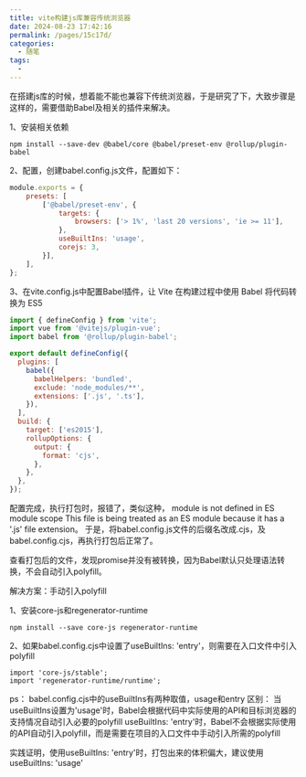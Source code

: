 ```yaml
---
title: vite构建js库兼容传统浏览器
date: 2024-08-23 17:42:16
permalink: /pages/15c17d/
categories:
  - 随笔
tags:
  - 
---
```

在搭建js库的时候，想着能不能也兼容下传统浏览器，于是研究了下，大致步骤是这样的，需要借助Babel及相关的插件来解决。

1、安装相关依赖
```
npm install --save-dev @babel/core @babel/preset-env @rollup/plugin-babel

```

2、配置，创建babel.config.js文件，配置如下：
```js
module.exports = {
    presets: [
        ['@babel/preset-env', {
            targets: {
                browsers: ['> 1%', 'last 20 versions', 'ie >= 11'],
            },
            useBuiltIns: 'usage',
            corejs: 3,
        }],
    ],
};
```
3、在vite.config.js中配置Babel插件，让 Vite 在构建过程中使用 Babel 将代码转换为 ES5
```js
import { defineConfig } from 'vite';
import vue from '@vitejs/plugin-vue';
import babel from '@rollup/plugin-babel';

export default defineConfig({
  plugins: [
    babel({
      babelHelpers: 'bundled',
      exclude: 'node_modules/**',
      extensions: ['.js', '.ts'],
    }),
  ],
  build: {
    target: ['es2015'],
    rollupOptions: {
      output: {
        format: 'cjs',
      },
    },
  },
});
```
配置完成，执行打包时，报错了，类似这种， module is not defined in ES module scope
This file is being treated as an ES module because it has a '.js' file extension。
于是，将babel.config.js文件的后缀名改成.cjs，及babel.config.cjs，再执行打包后正常了。

查看打包后的文件，发现promise并没有被转换，因为Babel默认只处理语法转换，不会自动引入polyfill。

解决方案：手动引入polyfill

1、安装core-js和regenerator-runtime
```
npm install --save core-js regenerator-runtime
```

2、如果babel.config.cjs中设置了useBuiltIns: 'entry'，则需要在入口文件中引入polyfill
```
import 'core-js/stable';
import 'regenerator-runtime/runtime';
```

ps： babel.config.cjs中的useBuiltIns有两种取值，usage和entry
区别：
当useBuiltIns设置为'usage'时，Babel会根据代码中实际使用的API和目标浏览器的支持情况自动引入必要的polyfill
useBuiltIns: 'entry'时，Babel不会根据实际使用的API自动引入polyfill，而是需要在项目的入口文件中手动引入所需的polyfill


实践证明，使用useBuiltIns: 'entry'时，打包出来的体积偏大，建议使用useBuiltIns: 'usage'